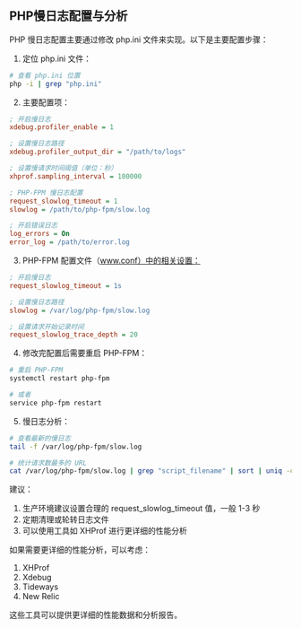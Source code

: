 ## PHP慢日志配置与分析

PHP 慢日志配置主要通过修改 php.ini 文件来实现。以下是主要配置步骤：

1. 定位 php.ini 文件：
```bash
# 查看 php.ini 位置
php -i | grep "php.ini"
```

2. 主要配置项：
```ini
; 开启慢日志
xdebug.profiler_enable = 1

; 设置慢日志路径
xdebug.profiler_output_dir = "/path/to/logs"

; 设置慢请求时间阈值（单位：秒）
xhprof.sampling_interval = 100000

; PHP-FPM 慢日志配置
request_slowlog_timeout = 1
slowlog = /path/to/php-fpm/slow.log

; 开启错误日志
log_errors = On
error_log = /path/to/error.log
```

3. PHP-FPM 配置文件（www.conf）中的相关设置：
```ini
; 开启慢日志
request_slowlog_timeout = 1s

; 设置慢日志路径
slowlog = /var/log/php-fpm/slow.log

; 设置请求开始记录时间
request_slowlog_trace_depth = 20
```

4. 修改完配置后需要重启 PHP-FPM：
```bash
# 重启 PHP-FPM
systemctl restart php-fpm

# 或者
service php-fpm restart
```

5. 慢日志分析：
```bash
# 查看最新的慢日志
tail -f /var/log/php-fpm/slow.log

# 统计请求数最多的 URL
cat /var/log/php-fpm/slow.log | grep "script_filename" | sort | uniq -c | sort -nr | head -n 10
```

建议：
1. 生产环境建议设置合理的 request_slowlog_timeout 值，一般 1-3 秒
2. 定期清理或轮转日志文件
3. 可以使用工具如 XHProf 进行更详细的性能分析

如果需要更详细的性能分析，可以考虑：
1. XHProf
2. Xdebug
3. Tideways
4. New Relic

这些工具可以提供更详细的性能数据和分析报告。
